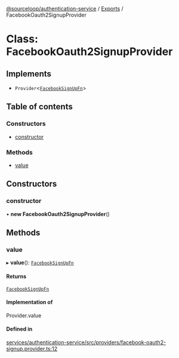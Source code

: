 [@sourceloop/authentication-service](../README.md) / [Exports](../modules.md) / FacebookOauth2SignupProvider

# Class: FacebookOauth2SignupProvider

## Implements

- `Provider`<[`FacebookSignUpFn`](../modules.md#facebooksignupfn)\>

## Table of contents

### Constructors

- [constructor](FacebookOauth2SignupProvider.md#constructor)

### Methods

- [value](FacebookOauth2SignupProvider.md#value)

## Constructors

### constructor

• **new FacebookOauth2SignupProvider**()

## Methods

### value

▸ **value**(): [`FacebookSignUpFn`](../modules.md#facebooksignupfn)

#### Returns

[`FacebookSignUpFn`](../modules.md#facebooksignupfn)

#### Implementation of

Provider.value

#### Defined in

[services/authentication-service/src/providers/facebook-oauth2-signup.provider.ts:12](https://github.com/sourcefuse/loopback4-microservice-catalog/blob/089fc2dc0/services/authentication-service/src/providers/facebook-oauth2-signup.provider.ts#L12)
